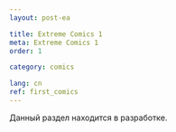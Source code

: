 ```yaml
---
layout: post-ea

title: Extreme Comics 1
meta: Extreme Comics 1
order: 1

category: comics

lang: cn
ref: first_comics
---
```


Данный раздел находится в разработке.

